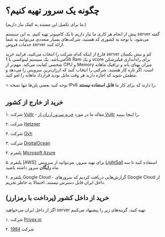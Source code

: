 # چگونه یک سرور تهیه کنیم؟

(ما برای تکمیل این مستند به کمک نیاز داریم.)

پیش از انجام هر کاری ما نیاز داریم تا یک کامپیوتر تهیه کنیم. به این سیستم server گفته می‌شود. با توجه به کشوری که هستید، شرکت‌های بسیار متعددی می‌توانند به شما خدمات فروش server ارائه کنند.

فارغ از اینکه کدام شرکت را انتخاب می‌کنید، فرایند خرید server کم و بیش یکسان می‌باشد. یک سیستم لینوکسی با 1Gb Ram و یک vcore برای راه‌اندازی فیلترشکن شخصی کفایت می‌کند. مهم‌تر از CPU و Memory میزان پهنای باند و ترافیک ماهانه است. اگر تازه کار هستید، شرکتی را انتخاب کنید که ارزان‌ترین سرویس را می‌دهد و مطمئن شوید که اجازه دارید هر وقت مایل بودید قرارداد ماهانه را لغو کنید.

:star:
توجه کنید بعضی پلن‌ها تنها نسخه IPv6 را دارند که برای کار ما **قابل استفاده نیستند**.


## خرید از خارج از کشور

۱. شرکت [Vultr](https://www.vultr.com) - مقاله ما در مورد [خرید سرور ارزان از Vultr](https://github.com/iranxray/hope/blob/main/buy-server-vultr.md) را اینجا ببینید.

۲. شرکت [Hetzner](https://www.hetzner.com)

۳. شرکت [Ovh](https://www.ovhcloud.com) 

۳. شرکت [DigitalOcean](https://www.digitalocean.com)

۴. پلتفرم [Microsoft Azure](https://ms.portal.azure.com)

۵. پلتفرم [AWS]:  برای تهیه سرور، می‌توانید از سرویس [LightSail](https://lightsail.aws.amazon.com/ls/webapp/create/instance) استفاده کنید تا سه ماه **رایگان** سرور داشته باشید.

۶. پلتفرم Google Cloud - گزارش‌هایی دریافت کردیم که سرور‌های Google Cloud از داخل ایران قابل دسترس نیستند. احتمالا به خاطر تحریم.

## خرید از داخل کشور (پرداخت با رمزارز)
اگر از داخل ایران می‌خواهید server تهیه کنید، گزینه‌های زیر را پیشنهاد می‌کنیم.

۱. شرکت [Privex.io](https://privex.io)

۲. شرکت [1984](https://1984.hosting)
